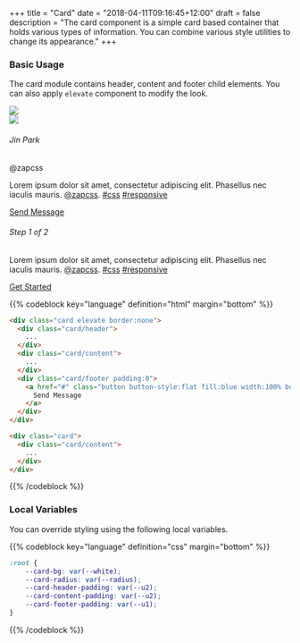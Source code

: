+++
title = "Card"
date = "2018-04-11T09:16:45+12:00"
draft = false
description = "The card component is a simple card based container that holds various types of information. You can combine various style utilities to change its appearance."
+++

### Basic Usage

The card module contains header, content and footer child elements. You can also apply `elevate` component to modify the look.

<div class="row row-gutter:2 margin-bottom:4 margin-top:10">
  <div class="column:12 column@sm:6">
    <div class="card elevate border:none margin-bottom:6">
      <div class="card/header padding:0">
        <img src="https://i.imgur.com/Ig4qpjc.jpg" class="media">
      </div>
      <div class="card/content border-bottom">
        <div class="flag flag-gutter:1 margin-bottom:6">
          <div class="flag/item">
            <img src="https://pbs.twimg.com/profile_images/803356024690216960/CH3i813s_400x400.jpg" class="media border-radius:round media-size:2 fill:primary">
          </div>
          <div class="flag/item">
            <div>
              <h6 class="margin:0 font-weight:bold color:black font-height:0">Jin Park</h6>
              <span class="font-size:tiny font-height:0">@zapcss</span>
            </div>
          </div>
        </div>
        <p>
          Lorem ipsum dolor sit amet, consectetur adipiscing elit. Phasellus nec iaculis mauris. <a href="#">@zapcss</a>. <a href="#">#css</a> <a href="#">#responsive</a>
        </p>
      </div>
      <div class="card/footer padding:0">
        <a href="#" class="button button-size:4 button-style:flat fill:blue width:100% border-radius:sharp border-radius-bottom">
          Send Message
        </a>
      </div>
    </div>
  </div>
  <div class="column:12 column@sm:6">
    <div class="card border-style:radius margin-bottom:6">
      <div class="card/content">
        <h6 class="font font-weight:bold margin-bottom:6">Step 1 of 2</h6>
        <p>Lorem ipsum dolor sit amet, consectetur adipiscing elit. Phasellus nec iaculis mauris. <a href="#">@zapcss</a>. <a href="#">#css</a> <a href="#">#responsive</a></p>
        <a href="#" class="button button-size:3 button-grow:1 fill:blue elevate font-weight:medium">
          Get Started
        </a>
      </div>
    </div>
  </div>
</div>

{{% codeblock key="language" definition="html" margin="bottom" %}}
```html
<div class="card elevate border:none">
  <div class="card/header">
    ...
  </div>
  <div class="card/content">
    ...
  </div>
  <div class="card/footer padding:0">
    <a href="#" class="button button-style:flat fill:blue width:100% border-radius:sharp border-radius-bottom">
      Send Message
    </a>
  </div>
</div>

<div class="card">
  <div class="card/content">
    ...
  </div>
</div>
```
{{% /codeblock %}}

### Local Variables

You can override styling using the following local variables.

{{% codeblock key="language" definition="css" margin="bottom" %}}
```css
:root {
	--card-bg: var(--white);
	--card-radius: var(--radius);
	--card-header-padding: var(--u2);
	--card-content-padding: var(--u2);
	--card-footer-padding: var(--u1);
}
```
{{% /codeblock %}}
